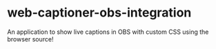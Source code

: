 # web-captioner-obs-integration
An application to show live captions in OBS with custom CSS using the browser source!
